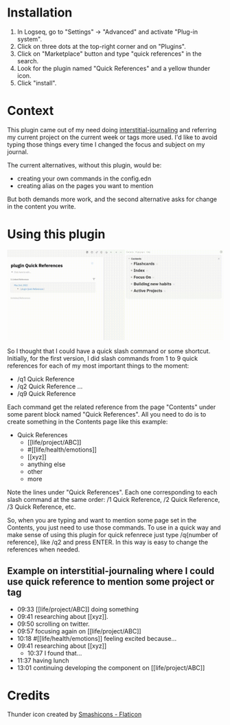 # Installation

1. In Logseq, go to "Settings" -> "Advanced" and activate "Plug-in system".
2. Click on three dots at the top-right corner and on "Plugins".
3. Click on "Marketplace" button and type "quick references" in the search.
4. Look for the plugin named "Quick References" and a yellow thunder icon.
5. Click "install".

# Context

This plugin came out of my need doing [interstitial-journaling](https://nesslabs.com/interstitial-journaling) and referring my current project on the current week or tags more used. I'd like to avoid typing those things every time I changed the focus and subject on my journal.

The current alternatives, without this plugin, would be:

- creating your own commands in the config.edn
- creating alias on the pages you want to mention

But both demands more work, and the second alternative asks for change in the content you write. 

# Using this plugin
![Using this plugin](./using.gif)

So I thought that I could have a quick slash command or some shortcut.
Initially, for the first version, I did slash commands from 1 to 9 quick references for each of my most important things to the moment:
- /q1 Quick Reference
- /q2 Quick Reference
...
- /q9 Quick Reference

Each command get the related reference from the page "Contents" under some parent block named "Quick References".
All you need to do is to create something in the Contents page like this example:

- Quick References
  - [[life/project/ABC]]
  - #[[life/health/emotions]]
  - [[xyz]]
  - anything else
  - other
  - more

Note the lines under "Quick References". Each one corresponding to each slash command at the same order: /1 Quick Reference, /2 Quick Reference, /3 Quick Reference, etc.

So, when you are typing and want to mention some page set in the Contents, you just need to use those commands. To use in a quick way and make sense of using this plugin for quick refenrece just type /q{number of reference}, like /q2 and press ENTER.
In this way is easy to change the references when needed.

## Example on interstitial-journaling where I could use quick reference to mention some project or tag

- 09:33 [[life/project/ABC]] doing something 
- 09:41 researching about [[xyz]].
- 09:50 scrolling on twitter.
- 09:57 focusing again on [[life/project/ABC]]
- 10:18 #[[life/health/emotions]] feeling excited because...
- 09:41 researching about [[xyz]]
  - 10:37 I found that...
- 11:37 having lunch
- 13:01 continuing developing the component on [[life/project/ABC]]

# Credits

Thunder icon created by [Smashicons - Flaticon](https://www.flaticon.com/free-icons/thunder)
